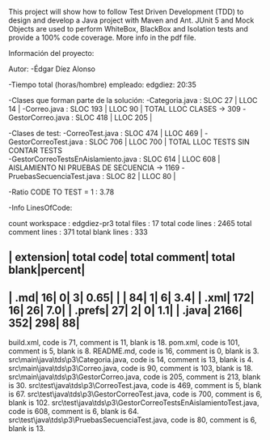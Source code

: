 This project will show how to follow Test Driven Development (TDD) to design and develop a Java project with Maven and Ant. 
JUnit 5 and Mock Objects are used to perform WhiteBox, BlackBox and Isolation tests and provide a 100% code coverage.
More info in the pdf file.

Información del proyecto:

Autor:
-Édgar Díez Alonso

-Tiempo total (horas/hombre) empleado:
    edgdiez: 20:35

-Clases que forman parte de la solución:
    -Categoria.java :                          SLOC 27 | LLOC 14  |
    -Correo.java :                            SLOC 193 | LLOC 90  | TOTAL LLOC CLASES -> 309
    -GestorCorreo.java :                      SLOC 418 | LLOC 205 |

-Clases de test: 
    -CorreoTest.java :                        SLOC 474 | LLOC 469 |
    -GestorCorreoTest.java :                  SLOC 706 | LLOC 700 | TOTAL LLOC TESTS SIN CONTAR TESTS  
    -GestorCorreoTestsEnAislamiento.java :    SLOC 614 | LLOC 608 | AISLAMIENTO NI PRUEBAS DE SECUENCIA -> 1169
    -PruebasSecuenciaTest.java :               SLOC 82 | LLOC 80  |

-Ratio CODE TO TEST = 1 : 3.78

-Info LinesOfCode:

count workspace : edgdiez-pr3
total files : 17
total code lines : 2465
total comment lines : 371
total blank lines : 333

   |      extension|     total code|  total comment|    total blank|percent|
   -------------------------------------------------------------------------
   |            .md|             16|              0|              3|   0.65|
   |               |             84|              1|              6|    3.4|
   |           .xml|            172|             16|             26|    7.0|
   |         .prefs|             27|              2|              0|    1.1|
   |          .java|           2166|            352|            298|     88|
   -------------------------------------------------------------------------

build.xml, code is 71, comment is 11, blank is 18.
pom.xml, code is 101, comment is 5, blank is 8.
README.md, code is 16, comment is 0, blank is 3.
src\main\java\tds\p3\Categoria.java, code is 14, comment is 13, blank is 4.
src\main\java\tds\p3\Correo.java, code is 90, comment is 103, blank is 18.
src\main\java\tds\p3\GestorCorreo.java, code is 205, comment is 213, blank is 30.
src\test\java\tds\p3\CorreoTest.java, code is 469, comment is 5, blank is 67.
src\test\java\tds\p3\GestorCorreoTest.java, code is 700, comment is 6, blank is 102.
src\test\java\tds\p3\GestorCorreoTestsEnAislamientoTest.java, code is 608, comment is 6, blank is 64.
src\test\java\tds\p3\PruebasSecuenciaTest.java, code is 80, comment is 6, blank is 13.